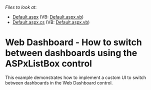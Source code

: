 <!-- default file list -->
*Files to look at*:

* [Default.aspx](./CS/WebApplication31/Default.aspx) (VB: [Default.aspx.vb](./VB/WebApplication31/Default.aspx.vb))
* [Default.aspx.cs](./CS/WebApplication31/Default.aspx.cs) (VB: [Default.aspx.vb](./VB/WebApplication31/Default.aspx.vb))
<!-- default file list end -->
# Web Dashboard - How to switch between dashboards using the ASPxListBox control


This example demonstrates how to implement a custom UI to switch between dashboards in the Web Dashboard control.

<br/>


